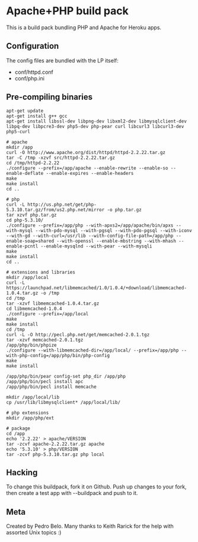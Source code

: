 Apache+PHP build pack
========================

This is a build pack bundling PHP and Apache for Heroku apps.

Configuration
-------------

The config files are bundled with the LP itself:

* conf/httpd.conf
* conf/php.ini


Pre-compiling binaries
----------------------

    apt-get update
    apt-get install g++ gcc
    apt-get install libssl-dev libpng-dev libxml2-dev libmysqlclient-dev libpq-dev libpcre3-dev php5-dev php-pear curl libcurl3 libcurl3-dev php5-curl

    # apache
    mkdir /app
    curl -O http://www.apache.org/dist/httpd/httpd-2.2.22.tar.gz
    tar -C /tmp -xzvf src/httpd-2.2.22.tar.gz
    cd /tmp/httpd-2.2.22
    ./configure --prefix=/app/apache --enable-rewrite --enable-so --enable-deflate --enable-expires --enable-headers
    make
    make install
    cd ..
    
    # php
    curl -L http://us.php.net/get/php-5.3.10.tar.gz/from/us2.php.net/mirror -o php.tar.gz
    tar xzvf php.tar.gz
    cd php-5.3.10/
    ./configure --prefix=/app/php --with-apxs2=/app/apache/bin/apxs --with-mysql --with-pdo-mysql --with-pgsql --with-pdo-pgsql --with-iconv --with-gd --with-curl=/usr/lib --with-config-file-path=/app/php --enable-soap=shared --with-openssl --enable-mbstring --with-mhash --enable-pcntl --enable-mysqlnd --with-pear --with-mysqli
    make
    make install
    cd ..

    # extensions and libraries
    mkdir /app/local
    curl -L https://launchpad.net/libmemcached/1.0/1.0.4/+download/libmemcached-1.0.4.tar.gz -o /tmp
    cd /tmp
    tar -xzvf libmemcached-1.0.4.tar.gz
    cd libmemcached-1.0.4
    ./configure --prefix=/app/local
    make
    make install
    cd /tmp
    curl -L -O http://pecl.php.net/get/memcached-2.0.1.tgz
    tar -xzvf memcached-2.0.1.tgz
    /app/php/bin/phpize
    ./configure --with-libmemcached-dir=/app/local/ --prefix=/app/php --with-php-config=/app/php/bin/php-config
    make
    make install
    
    /app/php/bin/pear config-set php_dir /app/php
    /app/php/bin/pecl install apc
    /app/php/bin/pecl install memcache

    mkdir /app/local/lib
    cp /usr/lib/libmysqlclient* /app/local/lib/

    # php extensions
    mkdir /app/php/ext
    
    # package
    cd /app
    echo '2.2.22' > apache/VERSION
    tar -zcvf apache-2.2.22.tar.gz apache
    echo '5.3.10' > php/VERSION
    tar -zcvf php-5.3.10.tar.gz php local


Hacking
-------

To change this buildpack, fork it on Github. Push up changes to your fork, then create a test app with --buildpack <your-github-url> and push to it.


Meta
----

Created by Pedro Belo.
Many thanks to Keith Rarick for the help with assorted Unix topics :)
